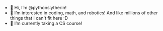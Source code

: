 - 👋 Hi, I’m @pythonslytherin!
- 👀 I’m interested in coding, math, and robotics! And like millions of other things that I can't fit here :D
- 🌱 I’m currently taking a CS course!

<!---
pythonslytherin/pythonslytherin is a ✨ special ✨ repository because its `README.md` (this file) appears on your GitHub profile.
You can click the Preview link to take a look at your changes.
--->
